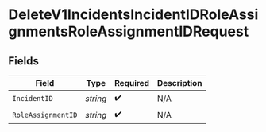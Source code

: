 # DeleteV1IncidentsIncidentIDRoleAssignmentsRoleAssignmentIDRequest


## Fields

| Field              | Type               | Required           | Description        |
| ------------------ | ------------------ | ------------------ | ------------------ |
| `IncidentID`       | *string*           | :heavy_check_mark: | N/A                |
| `RoleAssignmentID` | *string*           | :heavy_check_mark: | N/A                |